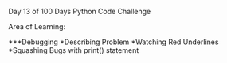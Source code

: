 Day 13 of 100 Days Python Code Challenge

Area of Learning:

***Debugging *Describing Problem *Watching Red Underlines *Squashing Bugs with print() statement
